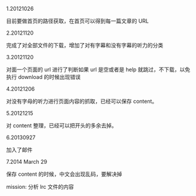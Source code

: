 1.20121026

目前要做首页的路径获取，在首页可以得到每一篇文章的 URL

2.20121120

完成了对全部文件的下载，增加了对有字幕和没有字幕的听力的分类

3.20121120

对面一个页面的 url 进行了判断如果 url 是空或者是 help 就跳过，不下载，以免执行 download 的时候出现错误

4.20121206

对没有字母的听力进行页面内容的抓取，已经可以保存 content。

5.20121215

对 content 整理，已经可以把开头的多余去掉。

6.20130927

加入了邮件

7.2014 March 29

保存 content 的时候，中文会出现乱码，要解决掉

mission:
分析 lrc 文件的内容
